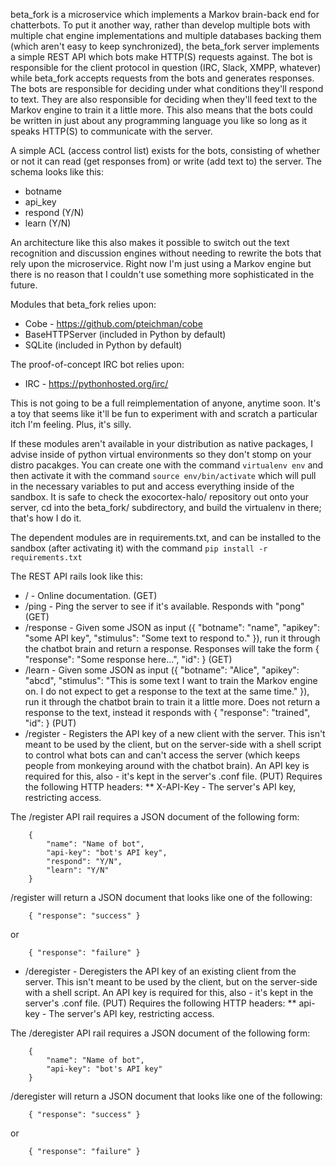 beta_fork is a microservice which implements a Markov brain-back end for chatterbots.  To put it another way, rather than develop multiple bots with multiple chat engine implementations and multiple databases backing them (which aren't easy to keep synchronized), the beta_fork server implements a simple REST API which bots make HTTP(S) requests against.  The bot is responsible for the client protocol in question (IRC, Slack, XMPP, whatever) while beta_fork accepts requests from the bots and generates responses.  The bots are responsible for deciding under what conditions they'll respond to text.  They are also responsible for deciding when they'll feed text to the Markov engine to train it a little more.  This also means that the bots could be written in just about any programming language you like so long as it speaks HTTP(S) to communicate with the server.

A simple ACL (access control list) exists for the bots, consisting of whether or not it can read (get responses from) or write (add text to) the server.  The schema looks like this:

* botname
* api_key
* respond (Y/N)
* learn (Y/N)

An architecture like this also makes it possible to switch out the text recognition and discussion engines without needing to rewrite the bots that rely upon the microservice.  Right now I'm just using a Markov engine but there is no reason that I couldn't use something more sophisticated in the future.

Modules that beta_fork relies upon:

* Cobe - https://github.com/pteichman/cobe
* BaseHTTPServer (included in Python by default)
* SQLite (included in Python by default)

The proof-of-concept IRC bot relies upon:

* IRC - https://pythonhosted.org/irc/

This is not going to be a full reimplementation of anyone, anytime soon.  It's a toy that seems like it'll be fun to experiment with and scratch a particular itch I'm feeling.  Plus, it's silly.

If these modules aren't available in your distribution as native packages, I advise inside of python virtual environments so they don't stomp on your distro pacakges.  You can create one with the command `virtualenv env` and then activate it with the command `source env/bin/activate` which will pull in the necessary variables to put and access everything inside of the sandbox.  It is safe to check the exocortex-halo/ repository out onto your server, cd into the beta_fork/ subdirectory, and build the virtualenv in there; that's how I do it.

The dependent modules are in requirements.txt, and can be installed to the sandbox (after activating it) with the command `pip install -r requirements.txt`

The REST API rails look like this:

* / - Online documentation. (GET)
* /ping - Ping the server to see if it's available.  Responds with "pong" (GET)
* /response - Given some JSON as input ({ "botname": "name", "apikey": "some API key", "stimulus": "Some text to respond to." }), run it through the chatbot brain and return a response.  Responses will take the form { "response": "Some response here...", "id": <HTTP response code> }  (GET)
* /learn - Given some JSON as input ({ "botname": "Alice", "apikey": "abcd", "stimulus": "This is some text I want to train the Markov engine on. I do not expect to get a response to the text at the same time." }), run it through the chatbot brain to train it a little more.  Does not return a response to the text, instead it responds with { "response": "trained", "id": <HTTP response code> }  (PUT)
* /register - Registers the API key of a new client with the server.  This isn't meant to be used by the client, but on the server-side with a shell script to control what bots can and can't access the server (which keeps people from monkeying around with the chatbot brain).  An API key is required for this, also - it's kept in the server's .conf file.  (PUT)  Requires the following HTTP headers:
** X-API-Key - The server's API key, restricting access.

The /register API rail requires a JSON document of the following form:

```
    {
        "name": "Name of bot",
        "api-key": "bot's API key",
        "respond": "Y/N",
        "learn": "Y/N"
    }
```

/register will return a JSON document that looks like one of the following:

```
    { "response": "success" }
```

or

```
    { "response": "failure" }
```

* /deregister - Deregisters the API key of an existing client from the server.  This isn't meant to be used by the client, but on the server-side with a shell script.  An API key is required for this, also - it's kept in the server's .conf file.  (PUT)  Requires the following HTTP headers:
** api-key - The server's API key, restricting access.

The /deregister API rail requires a JSON document of the following form:

```
    {
        "name": "Name of bot",
        "api-key": "bot's API key"
    }
```

/deregister will return a JSON document that looks like one of the following:

```
    { "response": "success" }
```

or

```
    { "response": "failure" }
```

